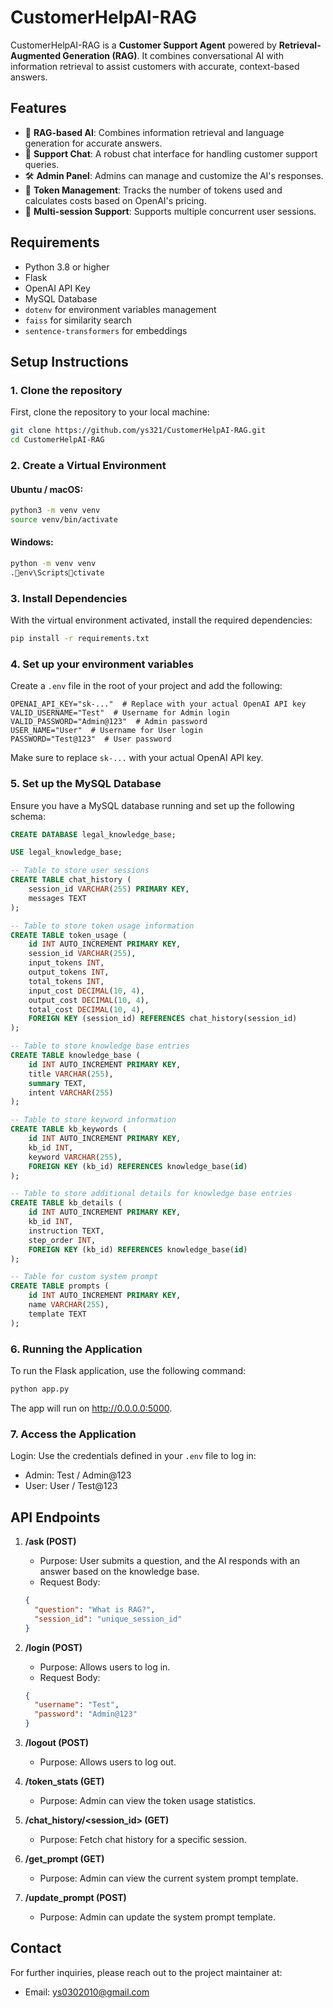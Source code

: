 # CustomerHelpAI-RAG


CustomerHelpAI-RAG is a **Customer Support Agent** powered by **Retrieval-Augmented Generation (RAG)**. It combines conversational AI with information retrieval to assist customers with accurate, context-based answers.

## Features
- 🧠 **RAG-based AI**: Combines information retrieval and language generation for accurate answers.
- 💬 **Support Chat**: A robust chat interface for handling customer support queries.
- 🛠️ **Admin Panel**: Admins can manage and customize the AI's responses.
- 💸 **Token Management**: Tracks the number of tokens used and calculates costs based on OpenAI's pricing.
- 🔄 **Multi-session Support**: Supports multiple concurrent user sessions.

## Requirements
- Python 3.8 or higher
- Flask
- OpenAI API Key
- MySQL Database
- `dotenv` for environment variables management
- `faiss` for similarity search
- `sentence-transformers` for embeddings

## Setup Instructions

### 1. Clone the repository
First, clone the repository to your local machine:
```bash
git clone https://github.com/ys321/CustomerHelpAI-RAG.git
cd CustomerHelpAI-RAG
```

### 2. Create a Virtual Environment

#### Ubuntu / macOS:
```bash
python3 -m venv venv
source venv/bin/activate
```

#### Windows:
```bash
python -m venv venv
.env\Scriptsctivate
```

### 3. Install Dependencies
With the virtual environment activated, install the required dependencies:
```bash
pip install -r requirements.txt
```

### 4. Set up your environment variables
Create a `.env` file in the root of your project and add the following:
```env
OPENAI_API_KEY="sk-..."  # Replace with your actual OpenAI API key
VALID_USERNAME="Test"  # Username for Admin login
VALID_PASSWORD="Admin@123"  # Admin password
USER_NAME="User"  # Username for User login
PASSWORD="Test@123"  # User password
```
Make sure to replace `sk-...` with your actual OpenAI API key.

### 5. Set up the MySQL Database
Ensure you have a MySQL database running and set up the following schema:
```sql
CREATE DATABASE legal_knowledge_base;

USE legal_knowledge_base;

-- Table to store user sessions
CREATE TABLE chat_history (
    session_id VARCHAR(255) PRIMARY KEY,
    messages TEXT
);

-- Table to store token usage information
CREATE TABLE token_usage (
    id INT AUTO_INCREMENT PRIMARY KEY,
    session_id VARCHAR(255),
    input_tokens INT,
    output_tokens INT,
    total_tokens INT,
    input_cost DECIMAL(10, 4),
    output_cost DECIMAL(10, 4),
    total_cost DECIMAL(10, 4),
    FOREIGN KEY (session_id) REFERENCES chat_history(session_id)
);

-- Table to store knowledge base entries
CREATE TABLE knowledge_base (
    id INT AUTO_INCREMENT PRIMARY KEY,
    title VARCHAR(255),
    summary TEXT,
    intent VARCHAR(255)
);

-- Table to store keyword information
CREATE TABLE kb_keywords (
    id INT AUTO_INCREMENT PRIMARY KEY,
    kb_id INT,
    keyword VARCHAR(255),
    FOREIGN KEY (kb_id) REFERENCES knowledge_base(id)
);

-- Table to store additional details for knowledge base entries
CREATE TABLE kb_details (
    id INT AUTO_INCREMENT PRIMARY KEY,
    kb_id INT,
    instruction TEXT,
    step_order INT,
    FOREIGN KEY (kb_id) REFERENCES knowledge_base(id)
);

-- Table for custom system prompt
CREATE TABLE prompts (
    id INT AUTO_INCREMENT PRIMARY KEY,
    name VARCHAR(255),
    template TEXT
);
```

### 6. Running the Application
To run the Flask application, use the following command:
```bash
python app.py
```
The app will run on http://0.0.0.0:5000.

### 7. Access the Application
Login: Use the credentials defined in your `.env` file to log in:
- Admin: Test / Admin@123
- User: User / Test@123

## API Endpoints
1. **/ask (POST)**
   - Purpose: User submits a question, and the AI responds with an answer based on the knowledge base.
   - Request Body:
   ```json
   {
     "question": "What is RAG?",
     "session_id": "unique_session_id"
   }
   ```

2. **/login (POST)**
   - Purpose: Allows users to log in.
   - Request Body:
   ```json
   {
     "username": "Test",
     "password": "Admin@123"
   }
   ```

3. **/logout (POST)**
   - Purpose: Allows users to log out.

4. **/token_stats (GET)**
   - Purpose: Admin can view the token usage statistics.

5. **/chat_history/<session_id> (GET)**
   - Purpose: Fetch chat history for a specific session.

6. **/get_prompt (GET)**
   - Purpose: Admin can view the current system prompt template.

7. **/update_prompt (POST)**
   - Purpose: Admin can update the system prompt template.

## Contact
For further inquiries, please reach out to the project maintainer at:
- Email: ys0302010@gmail.com

